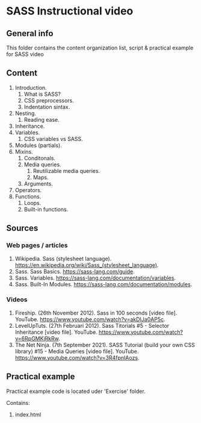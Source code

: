 # SASS Instructional video

## General info

This folder contains the content organization list, script & practical example for SASS video

## Content

1. Introduction.
    1. What is SASS?
    2. CSS preprocessors.
    3. Indentation sintax.
2. Nesting.
    1. Reading ease.
3. Inheritance.
4. Variables.
    1. CSS variables vs SASS.
5. Modules (partials).
6. Mixins.
    1. Conditonals.
    2. Media queries.
        1. Reutilizable media queries.
        2. Maps.
    3. Arguments.
7. Operators.
8. Functions.
    1. Loops.
    2. Built-in functions.

## Sources

### Web pages / articles

1. Wikipedia. Sass (stylesheet language). https://en.wikipedia.org/wiki/Sass_(stylesheet_language).
2. Sass. Sass Basics. https://sass-lang.com/guide.
3. Sass. Variables. https://sass-lang.com/documentation/variables.
4. Sass. Built-In Modules. https://sass-lang.com/documentation/modules.

### Videos

1. Fireship. (26th November 2012). Sass in 100 seconds [video file]. YouTube. https://www.youtube.com/watch?v=akDIJa0AP5c.
2. LevelUpTuts. (27th Februari 2012). Sass Titorials #5 - Selector Inheritance [video file]. YouTube. https://www.youtube.com/watch?v=6RpGMKjRkRw.
3. The Net Ninja. (7th September 2021). SASS Tutorial (build your own CSS library) #15 - Media Queries [video file]. YouTube. https://www.youtube.com/watch?v=3R4fpnIAozs.

## Practical example

Practical example code is located uder 'Exercise' folder.

Contains:

1. index.html